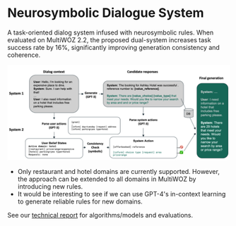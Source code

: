 # Neurosymbolic Dialogue System
A task-oriented dialog system infused with neurosymbolic rules.
When evaluated on MultiWOZ 2.2, the proposed dual-system increases task success rate by 16%, significantly improving generation consistency and coherence.

<img src="algorithm.png" width="800"/>

- Only restaurant and hotel domains are currently supported. However, the approach can be extended to all domains in MultiWOZ by introducing new rules.
- It would be interesting to see if we can use GPT-4's in-context learning to generate reliable rules for new domains.

See our [technical report](report.pdf) for algorithms/models and evaluations.
